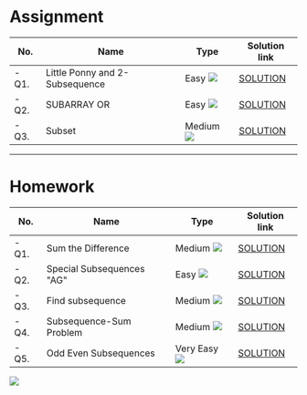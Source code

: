 # Assignment

| No.   | Name                           | Type                                                          | Solution link                                                                       |
|-------|--------------------------------|---------------------------------------------------------------|-------------------------------------------------------------------------------------|
| - Q1. | Little Ponny and 2-Subsequence | Easy   [![](https://img.shields.io/badge/-EASY-green)]()      | [SOLUTION](src/main/java/com/scaler/dsa/assignment/LittlePonnyand2Subsequence.java) |
| - Q2. | SUBARRAY OR                    | Easy   [![](https://img.shields.io/badge/-EASY-green)]()      | [SOLUTION](src/main/java/com/scaler/dsa/assignment/SUBARRAYOR.java)                 |
| - Q3. | Subset                         | Medium   [![](https://img.shields.io/badge/-MEDIUM-yellow)]() | [SOLUTION](src/main/java/com/scaler/dsa/assignment/Subset.java)                     |

*** 

# Homework

| No.   | Name                      | Type                                                          | Solution link                                                                |
|-------|---------------------------|---------------------------------------------------------------|------------------------------------------------------------------------------|
| - Q1. | Sum the Difference        | Medium   [![](https://img.shields.io/badge/-MEDIUM-yellow)]() | [SOLUTION](src/main/java/com/scaler/dsa/homework/SumtheDifference.java)      |
| - Q2. | Special Subsequences "AG" | Easy   [![](https://img.shields.io/badge/-EASY-green)]()      | [SOLUTION](src/main/java/com/scaler/dsa/homework/SpecialSubsequencesAG.java) |
| - Q3. | Find subsequence          | Medium   [![](https://img.shields.io/badge/-MEDIUM-yellow)]() | [SOLUTION](src/main/java/com/scaler/dsa/homework/Findsubsequence.java)       |
| - Q4. | Subsequence-Sum Problem   | Medium   [![](https://img.shields.io/badge/-MEDIUM-yellow)]() | [SOLUTION](src/main/java/com/scaler/dsa/homework/SubsequenceSumProblem.java) |
| - Q5. | Odd Even Subsequences     | Very Easy   [![](https://img.shields.io/badge/-EASY-green)]() | [SOLUTION](src/main/java/com/scaler/dsa/homework/OddEvenSubsequences.java)   |

[![](https://img.shields.io/badge/github-blue?style=for-the-badge)](https://github.com/pashmash372)
